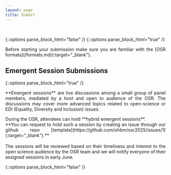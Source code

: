 ```yaml
---
layout: page
title: Submit
---
```


<div id="submission"></div>
<br>

{::options parse_block_html="false" /}
{::options parse_block_html="true" /}

<!-- This year, we are opening 9 available time slots for you to submit your own **emergent session**.  -->

<p align="justify">
  Before starting your submission make sure you are familiar with the [OSR formats](/formats.md){:target="_blank"}.
</p>

<!-- ## Panel Discussion Self-Nominations -->

<!-- The submission for panel self-nomination will be open soon for 2025! -->

<!-- <p align="justify">
**Panel Sessions** are moderated discussions amongst selected speakers and OSR attendees about various relevant topics, spanning across all aspects of open science practices.
</p>
<p align="justify">
You can self-nominate as a speaker for the following **hybrid panel discussions**: <br> 
**9:00 GMT+9 June 24, 2024** (Monday): Topic 1: Open Science - who pays the bill <br>
**9:00 GMT+9 June 25, 2024** (Tuesday): Topic 2: Getting started in Open Science <br>
**13:30 GMT+9 June 25, 2024** (Tuesday): Topic 3: Many A Little Makes A Mickle - Crowdsourcing for brain mapping <br><br>
**11:15 GMT+9 June 26, 2024** (Wednesday): Topic 4: Changing face of Open Science <br>
**9:00 GMT+9 June 27, 2024** (Thursday): Topic 5: Open Science in Asia/Korea <br> -->

<!-- **We will release the form for self-nomination as a panelist soon!** -->
<!-- **You can self-nominate as a panelist until May 15th (11:59pm anywhere on Earth) through this [form](https://forms.office.com/r/pBYUbr5bEg){:target="_blank"}.**<br> <br>
After this date, the nominations will be reviewed by the OSR team based on the experience in the topic and a diversity of speakers, and we will notify the self-nominees in early June. <br>  -->

<!-- {::options parse_block_html="false" /} -->

## Emergent Session Submissions

<!-- The submission for emergent session will be open soon for 2025! -->

{::options parse_block_html="true" /}
<p align="justify">
  **Emergent sessions** are live discussions among a small group of panel members, mediated by a host and open to audience of the OSR. The discussions may cover more advanced topics related to open-science or EDI (Equality, Diversity and Inclusion) issues.
</p>
<p align="justify">
During the OSR, attendees can hold **hybrid emergent sessions**. <br> 
<!-- This year we offer **9 slots** for application. These time slots are open for registration from now till until the end of the conference:<br>
**9:00-10:00 (GMT+10) June 25** (Wednesday) : OSR: Emergent Session #1 <br>
**15:30-16:30 (GMT+10) June 25** (Wednesday) : OSR: Emergent Session #2 <br>
**17:45-18:45 (GMT+10) June 25** (Wednesday) : OSR: Emergent Session #3 <br>
**9:15-10:15 (GMT+10) June 26** (Thursday) : OSR: Emergent Session #4 <br>
**11:30-12:30 (GMT+10) June 26** (Thursday) : OSR: Emergent Session #5 <br>
**9:15-10:15 (GMT+10) June 27** (Friday) : OSR: Emergent Session #6 <br>
**11:30-12:30 (GMT+10) June 27** (Friday) : OSR: Emergent Session #7 <br>
**9:15-10:15 (GMT+10) June 28** (Saturday) : OSR: Emergent Session #8 <br>
**11:30-12:30 (GMT+10) June 28** (Saturday) : OSR: Emergent Session #9 <br>
<br>  -->
**You can request to hold such a session by creating an issue through our github repo [template](https://github.com/ohbm/osr2025/issues/1){:target="_blank"}.**<br> <br>
The sessions will be reviewed based on their timeliness and interest to the open science audience by the OSR team and we will notify everyone of their assigned sessions in early June. <br> 
</p>
{::options parse_block_html="false" /}

<!-- <figure class="video_container">
  <iframe width="640px" height= "480px" src= "https://forms.office.com/Pages/ResponsePage.aspx?id=DQSIkWdsW0yxEjajBLZtrQAAAAAAAAAAAAMAAC9pqdJUME0xMUowV0ZEWEpWQjM3TVRFVk5SOE1YSC4u&embed=true" frameborder= "0" marginwidth= "0" marginheight= "0" style= "border: none; max-width:100%; max-height:100vh" allowfullscreen webkitallowfullscreen mozallowfullscreen msallowfullscreen> </iframe>
</figure> -->
<br>
